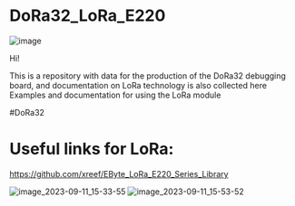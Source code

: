 # DoRa32_LoRa_E220

![image](https://github.com/LuLikBP/DoRa32_LoRa_E220/assets/40739802/08f90480-5b7f-4da3-a7c9-0651953c5f40)

Hi!

This is a repository with data for the production of the DoRa32 debugging board, and documentation on LoRa technology is also collected here
Examples and documentation for using the LoRa module



#DoRa32





# Useful links for LoRa:

https://github.com/xreef/EByte_LoRa_E220_Series_Library


![image_2023-09-11_15-33-55](https://github.com/LuLikBP/LoRa_220/assets/40739802/14425763-8202-405d-87fc-3c26d2eefc99)
![image_2023-09-11_15-53-52](https://github.com/LuLikBP/LoRa_220/assets/40739802/62601be2-b4f6-4145-aea7-470b4261f6f2)
